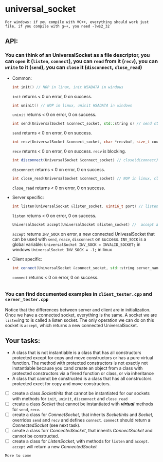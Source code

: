 # universal_socket

```
For windows: if you compile with VC++, everything should work just file, if you compile with g++, you need -lws2_32
```

## API:
   ### You can think of an UniversalSocket as a file descriptor, you can `open` it (`listen`, `connect`), you can `read` from it (`recv`), you can `write` to it (`send`), you can `close` it (`disconnect`, `close_read`)

   * Common:
      ```C++
      int init() // NOP in linux, init WSADATA in windows
      ```
      `init` returns < 0 on error, 0 on success.
      
      ```C++
      int uninit() // NOP in linux, uninit WSADATA in windows
      ```
      `uninit` returns < 0 on error, 0 on success.
      
      ```C++
      int send(UniversalSocket &connect_socket, std::string s) // send string `s` using `connect_socket`
      ```
      `send` returns < 0 on error, 0 on success.
      
      ```C++
      int recv(UniversalSocket &connect_socket, char *recvbuf, size_t count) // recv `count` bytes into `recv_buf` from `connect_socket`
      ```
      `recv` returns < 0 on error, 0 on success. `recv` is blocking.
      
      ```C++
      int disconnect(UniversalSocket &connect_socket) // close(diconnect) connect_socket
      ```
      `disconnect` returns < 0 on error, 0 on success.
      
      ```C++
      int close_read(UniversalSocket &connect_socket) // NOP in linux, close reading end of `connect_sock` in windows
      ```
      `close_read` returns < 0 on error, 0 on success.
   
   
   * Server specific:
      ```C++
      int listen(UniversalSocket &listen_socket, uint16_t port) // listen with `listen_sock` on port `port`
      ```
      `listen` returns < 0 on error, 0 on success.
      
      ```C++
      UniversalSocket accept(UniversalSocket &listen_socket) //  accept a new `UniversalSocket` from listening socket `listen_socket`
      ```
      `accept` returns `INV_SOCK` on error, a new connected UnivesalSocket that can be used with `send`, `reacv`, `disconnect` on success.
      `INV_SOCK` is a global variable: `UniversalSocket INV_SOCK = INVALID_SOCKET;` in windows `UniversalSocket INV_SOCK = -1;` in linux
      
   * Client specific:
      ```C++
      int connect(UniversalSocket &connect_socket, std::string server_name, uint16_t port) // connect `connect_socket` to the server specified by `servername` and port `port`
      ```
      `connect` returns < 0 on error, 0 on success.
      ```
      
### You can find documented examples in `client_tester.cpp` and `server_tester.cpp`
   Notice that the differences between server and client are in initialization. Once we have a connected socket, everything is the same. A socket we are `listen`ing to is called a listen socket. The only operation we can do on this socket is `accept`, which returns a new connected UniversalSocket.
   

## Your tasks:
   * A class that is not instantiable is a class that has all constructors protected except for copy and move constructors or has a pure virtual function. The method with protected constructors is not exactly not instantiable because you cand create an object from a class with protected constructors via a firend function or class, or via inheritance
   * A class that cannot be constructed is a class that has all constructors protected excet for copy and move constructors.

   - [ ] create a class _SocketInits_ that cannot be instantiated for our sockets with methods for `init`, `uninit`, `disconnect` and `close_read`
   - [ ] create a class _Socket_ that cannot be instantiated with ***virtual*** methods for `send`, `recv`.
   - [ ] create a class for _ConnectSocket_, that inherits _SocketInits_ and _Socket_, overrides `send` and `recv` and defines `connect`. `connect` should return a _ConnectedSocket_ (see next task).
   - [ ] create a class forr _ConnectedSocket_, that inherits _ConnectSocket_ and cannot be constructed.
   - [ ] create a class for _ListenSocket_,  with methods for `listen` and `accept`. `accept` will return a new _ConnectedSocket_
   
   ``` 
   More to come
   ```
